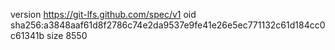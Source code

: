 version https://git-lfs.github.com/spec/v1
oid sha256:a3848aaf61d8f2786c74e2da9537e9fe41e26e5ec771132c61d184cc0c61341b
size 8550
